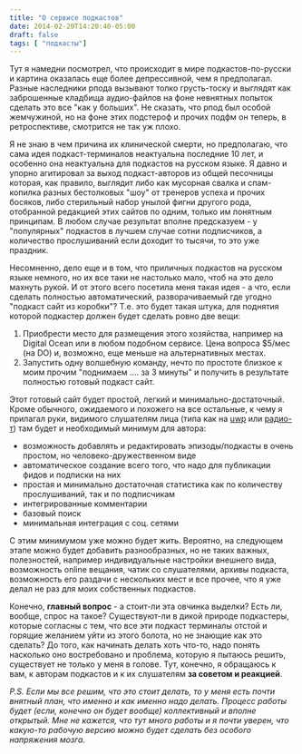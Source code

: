 ```yaml
---
title: "О сервисе подкастов"
date: 2014-02-20T14:20:40-05:00
draft: false
tags: [ "подкасты"]
---
```


Тут я намедни посмотрел, что происходит в мире подкастов-по-русски и картина оказалась еще более депрессивной, чем я предполагал. Разные наследники рпода вызывают толко грусть-тоску и выглядят как заброшенные кладбища аудио-файлов на фоне невнятных попыток сделать это все "как у больших". Не сказать, что рпод был особой жемчужиной, но на фоне этих подстероф и прочих подфм он теперь, в ретроспективе, смотрится не так уж плохо.

Я не знаю в чем причина их клинической смерти, но предполагаю, что сама идея подкаст-терминалов неактуальна последние 10 лет, и особенно она неактуальна для подкастов на русском языке. Я давно и упорно агитировал за выход подкаст-авторов из общей песочницы которая, как правило, выглядит либо как мусорная свалка и спам-копилка разных бестолковых "шоу" от тренеров успеха и прочих босяков, либо стерильный набор унылой фигни другого рода, отобранной редакцией этих сайтов по одним, только им понятным принципам. В любом случае результат вполне предсказуем - у "популярных" подкастов в лучшем случае сотни подписчиков, а количество прослушиваний если доходит то тысячи, то это уже праздник. 

Несомненно, дело еще и в том, что приличных подкастов на русском языке немного, но их все таки не настолько мало, чтоб на это дело махнуть рукой. И от этого всего посетила меня такая идея - а что, если сделать полностью автоматический, разворачиваемый где угодно "подкаст сайт из коробки"? Т.е. это будет такая штука, для поднятия которой подкастер должен будет сделать ровно две вещи:

1. Приобрести место для размещения этого хозяйства, например  на Digital Ocean или в любом подобном сервисе. Цена вопроса $5/мес (на DO) и, возможно, еще меньше на альтернативных местах.
2. Запустить одну волшебную команду, нечто по простоте близкое к моим прочим "поднимаем .... за 3 минуты" и получить в результате полностью готовый подкаст сайт.

Этот готовый сайт будет простой, легкий и минимально-достаточный. Кроме обычного, ожидаемого и похожего на все остальные, к чему я прилагал руки, видимого слушателям лица (типа как на [uwp](https://podcast.umputun.com) или [радио-т](https://radio-t.com)) там будет и необходимый минимум для автора:

- возможность добавлять и редактировать эпизоды/подкасты в очень простом, но человеко-дружественном виде
- автоматическое создание всего того, что надо для публикации фидов и подписки на них
- простая и минимально достаточная статистика как по количеству прослушиваний, так и по подписчикам 
- интегрированные комментарии
- базовый поиск 
- минимальная интеграция с соц. сетями

С этим минимумом уже можно будет жить. Вероятно, на следующем этапе можно будет добавить разнообразных, но не таких важных, полезностей, например индивидуальные настройки внешнего вида, возможность online вещания, чатик со слушателями, архивы подкаста, возможность его раздачи с нескольких мест и все прочее, что я уже делал не раз для моих собственных подкастов. 

Конечно, **главный вопрос** - а стоит-ли эта овчинка выделки? Есть ли, вообще, спрос на такое? Существуют-ли в дикой природе подкастеры, которые согласны с тем, что все эти подкаст терминалы отстой и горящие желанием уйти из этого болота, но не знающие как это сделать? До того, как начинать делать хоть что-то, надо понять насколько оно востребовано и проблема, которую я пытаюсь решить, существует не только у меня в голове. Тут, конечно, я обращаюсь к вам, к авторам подкастов и к их слушателям **за советом и реакцией**.

_P.S. Если мы все решим, что это стоит делать, то у меня есть почти внятный план, что именно и как именно надо делать. Процесс работы будет (если, конечно он будет вообще) коллективный и вполне открытый. Мне не кажется, что тут много работы и я почти уверен, что какую-то рабочую версию можно будет сделать без особого напряжения мозга._ 